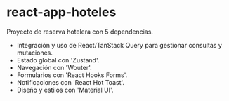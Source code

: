 # react-app-hoteles
Proyecto de reserva hotelera con 5 dependencias.

- Integración y uso de React/TanStack Query para gestionar consultas y mutaciones.
- Estado global con 'Zustand'.
- Navegación con 'Wouter'.
- Formularios con 'React Hooks Forms'.
- Notificaciones con 'React Hot Toast'.
- Diseño y estilos con 'Material UI'.
